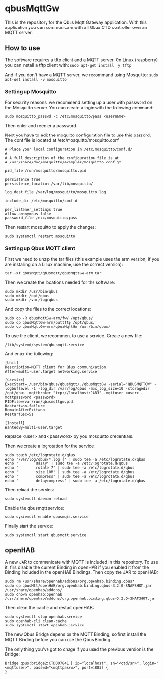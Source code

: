 # qbusMqttGw

This is the repository for the Qbus Mqtt Gateway application.
With this application you can communicate with all Qbus CTD controller over an MQTT server.

## How to use
The software requires a tftp client and a MQTT server.
On Linux (raspberry) you can install a tftp client with:
`sudo apt-get install -y tftp`

And if you don't have a MQTT server, we recommand using Mosquitto:
`sudo apt-get install -y mosquitto`

### Setting up Mosquitto
For security reasons, we recommend setting up a user with password on the Mosquitto server. You can create a login with the following command:

`sudo mosquitto_passwd -c /etc/mosquitto/pass <username>`

Then enter and reenter a password.

Next you have to edit the moquitto configuration file to use this passord.
The conf file is located at /etc/mosquitto/mosquitto.conf
  
```
# Place your local configuration in /etc/mosquitto/conf.d/
#
# A full description of the configuration file is at
# /usr/share/doc/mosquitto/examples/mosquitto.conf.gz

pid_file /run/mosquitto/mosquitto.pid

persistence true
persistence_location /var/lib/mosquitto/

log_dest file /var/log/mosquitto/mosquitto.log

include_dir /etc/mosquitto/conf.d

per_listener_settings true
allow_anonymous false
password_file /etc/mosquitto/pass
```
  
Then restart mosquitto to apply the changes:

`sudo systemctl restart mosquitto`

### Setting up Qbus MQTT client
First we need to unzip the tar files (this example uses the arm version, if you are installing on a Linux machine, use the correct version):

`tar -xf qbusMqtt/qbusMqtt/qbusMqttGw-arm.tar`

Then we create the locations needed for the software:
```
sudo mkdir /usr/bin/qbus
sudo mkdir /opt/qbus
sudo mkdir /var/log/qbus
```

And copy the files to the correct locations:

```
sudo cp -R qbusMqttGw-arm/fw/ /opt/qbus/
sudo cp qbusMqttGw-arm/puttftp /opt/qbus/
sudo cp qbusMqttGw-arm/qbusMqttGw /usr/bin/qbus/
```
  
To use the client, we recomment to use a service.
Create a new file:

`/lib/systemd/system/qbusmqtt.service`

And enter the following:
```
[Unit]
Description=MQTT client for Qbus communication
After=multi-user.target networking.service

[Service]
ExecStart= /usr/bin/qbus/qbusMqtt/./qbusMqttGw -serial="QBUSMQTTGW" -logbuflevel -1 -log_dir /var/log/qbus -max_log_size=10 -storagedir /opt/qbus -mqttbroker "tcp://localhost:1883" -mqttuser <user> -mqttpassword <password>
PIDFile=/var/run/qbusmqttgw.pid
Restart=on-failure
RemainAfterExit=no
RestartSec=5s

[Install]
WantedBy=multi-user.target
```

Replace \<user\> and \<password\> by you mosquitto credentials.

Then we create a logrotation for the service:
  
```
sudo touch /etc/logrotate.d/qbus
echo '/var/log/qbus/*.log {' | sudo tee -a /etc/logrotate.d/qbus
echo '        daily' | sudo tee -a /etc/logrotate.d/qbus
echo '        rotate 7' | sudo tee -a /etc/logrotate.d/qbus
echo '        size 10M' | sudo tee -a /etc/logrotate.d/qbus
echo '        compress' | sudo tee -a /etc/logrotate.d/qbus
echo '        delaycompress' | sudo tee -a /etc/logrotate.d/qbus
```
  
Then reload the servies:

`sudo systemctl daemon-reload`

Enable the qbusmqtt service:

`sudo systemctl enable qbusmqtt.service`
  
Finally start the service:

`sudo systemctl start qbusmqtt.service`

## openHAB
A new JAR to communicate with MQTT is included in this repository.
To use it, firs disable the current Binding in openHAB if you enabled it from the Binding included in the openHAB Bindings.
Then copy the JAR to openHAB:

```
sudo rm /usr/share/openhab/addons/org.openhab.binding.qbus* 
sudo cp qbusMtt/openHAB/org.openhab.binding.qbus-3.2.0-SNAPSHOT.jar /usr/share/openhab/addons/ 
sudo chown openhab:openhab  /usr/share/openhab/addons/org.openhab.binding.qbus-3.2.0-SNAPSHOT.jar
```
  
Then clean the cache and restart openHAB:
  
```
sudo systemctl stop openhab.service
sudo openhab-cli clean-cache
sudo systemctl start openhab.service 
```
  
The new Qbus Bridge depens on the MQTT Binding, so first install the MQTT Binding before you can use the Qbus Binding.
  
The only thing you've got to chage if you used the previous version is the Bridge:
  
```
Bridge qbus:bridge2:CTD007841 [ ip="localhost", sn="<ctd/sn>", login="<mqttuser>", passwd="<mqttpassw>", port=1883] {
}  
```
 
